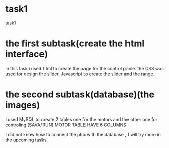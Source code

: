 # task1
task1 
# the first subtask(create the html interface)
in this task i used html to 
create the page for the control panle.
the CSS was used for design the slider.
Javascript to create the slider and the range.

# the second subtask(database)(the images)
I used MySQL to create 2 tables
one for the motors and the other one for controling (SAVA/RUN)
MOTOR TABLE HAVE 6 COLUMNS 


I did not know how to connect the php with the database ,
I will try more in the upcoming tasks.
